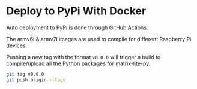 # Deploy to PyPi With Docker
Auto deployment to [PyPi](https://pypi.org/project/matrix-lite/) is done through GitHub Actions.

The armv6l & armv7l images are used to compile for different Raspberry Pi devices.

Pushing a new tag with the format `v0.0.0` will trigger a build to compile/upload all the Python packages for matrix-lite-py.

```bash
git tag v0.0.0
git push origin --tags
```

